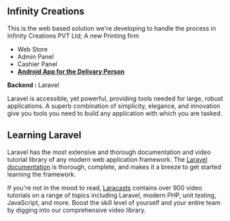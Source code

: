 ## Infinity Creations
This is the web based solution we're developing to handle the process in Infinity Creations PVT Ltd; A new Printing firm
- Web Store
- Admin Panel
- Cashier Panel
- **[Android App for the Delivary Person](https://github.com/nimesha95/Group32)**

<b>Backend :</b> Laravel

Laravel is accessible, yet powerful, providing tools needed for large, robust applications. A superb combination of simplicity, elegance, and innovation give you tools you need to build any application with which you are tasked.

## Learning Laravel

Laravel has the most extensive and thorough documentation and video tutorial library of any modern web application framework. The [Laravel documentation](https://laravel.com/docs) is thorough, complete, and makes it a breeze to get started learning the framework.

If you're not in the mood to read, [Laracasts](https://laracasts.com) contains over 900 video tutorials on a range of topics including Laravel, modern PHP, unit testing, JavaScript, and more. Boost the skill level of yourself and your entire team by digging into our comprehensive video library.

